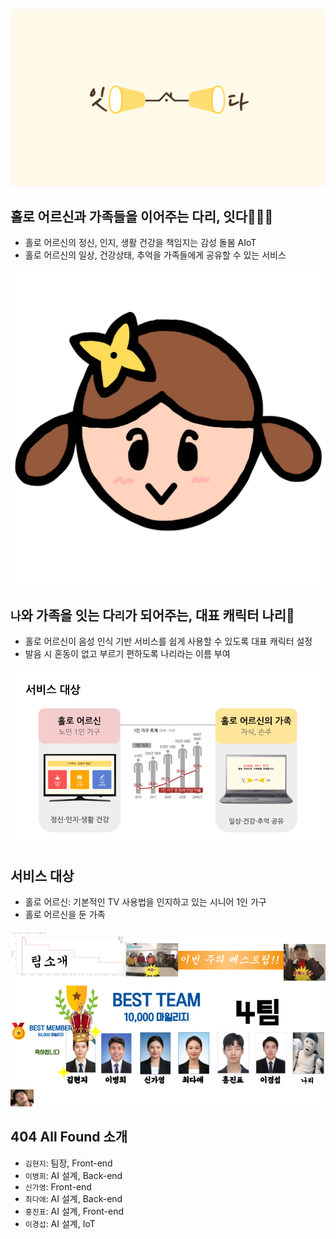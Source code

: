 ![Logo](./document/images/Logo.png)

## 홀로 어르신과 가족들을 이어주는 다리, 잇다👨‍👧‍👦

- 홀로 어르신의 정신, 인지, 생활 건강을 책임지는 감성 돌봄 AIoT
- 홀로 어르신의 일상, 건강상태, 추억을 가족들에게 공유할 수 있는 서비스



![Nari](./document/images/Nari.png)

## `나`와 가족을 잇는 다`리`가 되어주는, 대표 캐릭터 나리🌻

- 홀로 어르신이 음성 인식 기반 서비스를 쉽게 사용할 수 있도록 대표 캐릭터 설정
- 발음 시 혼동이 없고 부르기 편하도록 나리라는 이름 부여



![target](./document/images/target.png)

## 서비스 대상

- 홀로 어르신: 기본적인 TV 사용법을 인지하고 있는 시니어 1인 가구
- 홀로 어르신을 둔 가족





![404_All_Found](./document/images/404_All_Found.png)

## 404 All Found 소개

- `김현지`: 팀장, Front-end
- `이병희`: AI 설계, Back-end
- `신가영`: Front-end
- `최다애`: AI 설계, Back-end
- `홍진표`: AI 설계, Front-end
- `이경섭`: AI 설계, IoT